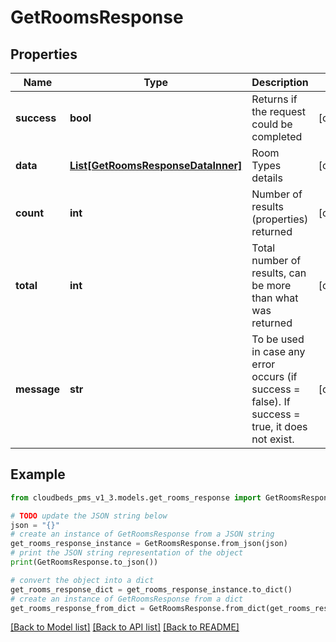 # GetRoomsResponse


## Properties

Name | Type | Description | Notes
------------ | ------------- | ------------- | -------------
**success** | **bool** | Returns if the request could be completed | [optional] 
**data** | [**List[GetRoomsResponseDataInner]**](GetRoomsResponseDataInner.md) | Room Types details | [optional] 
**count** | **int** | Number of results (properties) returned | [optional] 
**total** | **int** | Total number of results, can be more than what was returned | [optional] 
**message** | **str** | To be used in case any error occurs (if success &#x3D; false). If success &#x3D; true, it does not exist. | [optional] 

## Example

```python
from cloudbeds_pms_v1_3.models.get_rooms_response import GetRoomsResponse

# TODO update the JSON string below
json = "{}"
# create an instance of GetRoomsResponse from a JSON string
get_rooms_response_instance = GetRoomsResponse.from_json(json)
# print the JSON string representation of the object
print(GetRoomsResponse.to_json())

# convert the object into a dict
get_rooms_response_dict = get_rooms_response_instance.to_dict()
# create an instance of GetRoomsResponse from a dict
get_rooms_response_from_dict = GetRoomsResponse.from_dict(get_rooms_response_dict)
```
[[Back to Model list]](../README.md#documentation-for-models) [[Back to API list]](../README.md#documentation-for-api-endpoints) [[Back to README]](../README.md)


